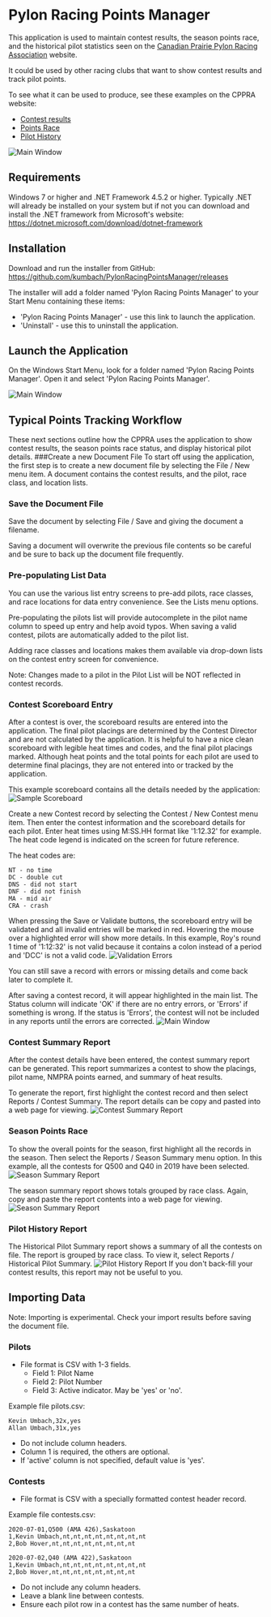 # Pylon Racing Points Manager
This application is used to maintain contest results, the season points race,
and the historical pilot statistics seen on the [Canadian Prairie Pylon Racing Association](http://cppra.org) website. 

It could be used by other racing clubs that want to show contest results 
and track pilot points.

To see what it can be used to produce, see these examples on the CPPRA website:
* [Contest results](http://www.cppra.org/a/cppra.org/main/results/calgary-q500-july-21-2018)
* [Points Race](https://sites.google.com/a/cppra.org/main/history/2018/q500-points)
* [Pilot History](http://www.cppra.org/pilot-stats)

![Main Window](UserGuide/main-saved-record.png)

## Requirements
Windows 7 or higher and .NET Framework 4.5.2 or higher. Typically .NET 
will already be installed on your system but if not you can 
download and install the .NET framework from Microsoft's website:
https://dotnet.microsoft.com/download/dotnet-framework

## Installation
Download and run the installer from GitHub: https://github.com/kumbach/PylonRacingPointsManager/releases

The installer will add a folder named 'Pylon Racing Points Manager' to your Start Menu containing these items:
* 'Pylon Racing Points Manager' - use this link to launch the application.
* 'Uninstall' - use this to uninstall the application.

## Launch the Application
On the Windows Start Menu, look for a folder named 'Pylon Racing Points Manager'. Open it and select 'Pylon Racing Points Manager'.

![Main Window](UserGuide/start-menu-folder.png)

## Typical Points Tracking Workflow
These next sections outline how the CPPRA uses the application to show contest results, the season points race status, and display historical pilot details.
###Create a new Document File
To start off using the application, the first step is to create a new document file by selecting the File / New menu item. A document contains the contest results, and the pilot, race class, and location lists.

### Save the Document File
Save the document by selecting File / Save and giving the document a filename. 

Saving a document will overwrite the previous file contents so be careful and be sure to back up the document file frequently. 

### Pre-populating List Data
You can use the various list entry screens to pre-add pilots, race classes, and race locations for data entry convenience. See the Lists menu options.

Pre-populating the pilots list will provide autocomplete in the pilot name column to speed up entry and help avoid typos. When saving a valid contest, pilots are automatically added to the pilot list. 

Adding race classes and locations makes them available via drop-down lists on the contest entry screen for convenience.

Note: Changes made to a pilot in the Pilot List will be NOT reflected in contest records.
 
### Contest Scoreboard Entry
After a contest is over, the scoreboard results are entered into the 
application. The final pilot placings are determined by the Contest 
Director and are not calculated by the application. It is helpful 
to have a nice clean scoreboard with legible heat times and codes, 
and the final pilot placings marked. Although heat points and the 
total points for each pilot are used to determine final placings, they
are not entered into or tracked by the application.

This example scoreboard contains all the details needed by the application: 
![Sample Scoreboard](UserGuide/sample-scoreboard.jpg)

Create a new Contest record by selecting the Contest / New Contest 
menu item. Then enter the contest information and the scoreboard details
for each pilot. Enter heat times using M:SS.HH format like '1:12.32' for
example. The heat code legend is indicated on the screen for future reference.

The heat codes are:
```
NT - no time
DC - double cut
DNS - did not start
DNF - did not finish
MA - mid air
CRA - crash
```
When pressing the Save or Validate buttons, the scoreboard entry will be validated 
and all invalid entries will be marked in red. Hovering the mouse over a highlighted 
error will show more details. In this example, Roy's round 1 time of '1:12:32' is 
not valid because it contains a colon instead of a period and 'DCC' is not a valid 
code. 
![Validation Errors](UserGuide/validation-failed.png)

You can still save a record with errors or missing details and come back later 
to complete it.

After saving a contest record, it will appear highlighted in the main 
list. The Status column will indicate 'OK' if there are no entry errors,
or 'Errors' if something is wrong. If the status is 'Errors', the contest
will not be included in any reports until the errors are corrected.
![Main Window](UserGuide/main-saved-record.png)

### Contest Summary Report
After the contest details have been entered, the contest summary report 
can be generated. This report summarizes a contest to show the placings, 
pilot name, NMPRA points earned, and summary of heat results. 

To generate the report, first highlight the contest record and then 
select Reports / Contest Summary. The report details can be copy and 
pasted into a web page for viewing.
![Contest Summary Report](UserGuide/contest-summary-report.png)

### Season Points Race
To show the overall points for the season, first highlight all the
 records in the season. Then select the Reports / Season Summary menu 
 option. In this example, all the contests for Q500 and Q40 in 2019 have 
 been selected.
![Season Summary Report](UserGuide/main-season-selected.png)

The season summary report shows totals grouped by race class. Again, 
copy and paste the report contents into a web page for viewing.
![Season Summary Report](UserGuide/season-summary-report.png)

### Pilot History Report
The Historical Pilot Summary report shows a summary of all the 
contests on file. The report is grouped by race class. To view it, 
select Reports / Historical Pilot Summary. 
![Pilot History Report](UserGuide/pilot-history-report.png)
If you don't back-fill your contest results, this report may not be useful to you.

## Importing Data

Note: Importing is experimental. Check your import results before 
saving the document file.
### Pilots
* File format is CSV with 1-3 fields.
    * Field 1: Pilot Name
    * Field 2: Pilot Number
    * Field 3: Active indicator. May be 'yes' or 'no'.

Example file pilots.csv:
```
Kevin Umbach,32x,yes
Allan Umbach,31x,yes
```
* Do not include column headers.
* Column 1 is required, the others are optional.
* If 'active' column is not specified, default value is 'yes'.

### Contests
* File format is CSV with a specially formatted contest header record.

Example file contests.csv:
```
2020-07-01,Q500 (AMA 426),Saskatoon
1,Kevin Umbach,nt,nt,nt,nt,nt,nt,nt,nt
2,Bob Hover,nt,nt,nt,nt,nt,nt,nt,nt

2020-07-02,Q40 (AMA 422),Saskatoon
1,Kevin Umbach,nt,nt,nt,nt,nt,nt,nt,nt
2,Bob Hover,nt,nt,nt,nt,nt,nt,nt,nt
```
* Do not include any column headers.
* Leave a blank line between contests.
* Ensure each pilot row in a contest has the same number of heats.



